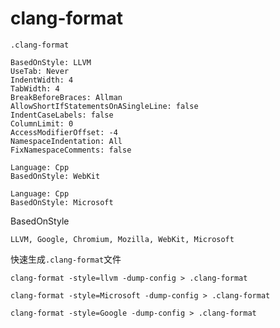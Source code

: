 # clang-format

`.clang-format`


```
BasedOnStyle: LLVM 
UseTab: Never 
IndentWidth: 4 
TabWidth: 4 
BreakBeforeBraces: Allman 
AllowShortIfStatementsOnASingleLine: false 
IndentCaseLabels: false 
ColumnLimit: 0 
AccessModifierOffset: -4
NamespaceIndentation: All
FixNamespaceComments: false
```

```
Language: Cpp
BasedOnStyle: WebKit
```

```
Language: Cpp
BasedOnStyle: Microsoft
```

BasedOnStyle

```
LLVM, Google, Chromium, Mozilla, WebKit, Microsoft
```


快速生成`.clang-format`文件

```
clang-format -style=llvm -dump-config > .clang-format
```

```
clang-format -style=Microsoft -dump-config > .clang-format
```

```
clang-format -style=Google -dump-config > .clang-format
```